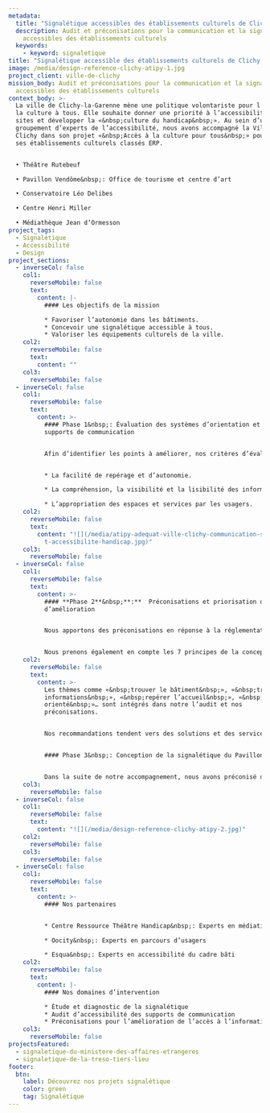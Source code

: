 ```yaml
---
metadata:
  title: "Signalétique accessibles des établissements culturels de Clichy "
  description: Audit et préconisations pour la communication et la signalétique
    accessibles des établissements culturels
  keywords:
    - keyword: signaletique
title: "Signalétique accessible des établissements culturels de Clichy "
image: /media/design-reference-clichy-atipy-1.jpg
project_client: ville-de-clichy
mission_body: Audit et préconisations pour la communication et la signalétique
  accessibles des établissements culturels
context_body: >-
  La ville de Clichy-la-Garenne mène une politique volontariste pour l’accès à
  la culture à tous. Elle souhaite donner une priorité à l’accessibilité de ses
  sites et développer la «&nbsp;culture du handicap&nbsp;». Au sein d’un
  groupement d’experts de l’accessibilité, nous avons accompagné la Ville de
  Clichy dans son projet «&nbsp;Accès à la culture pour tous&nbsp;» pour 5 de
  ses établissements culturels classés ERP.


  • Théâtre Rutebeuf 

  • Pavillon Vendôme&nbsp;: Office de tourisme et centre d’art

  • Conservatoire Léo Delibes

  • Centre Henri Miller

  • Médiathèque Jean d’Ormesson
project_tags:
  - Signalétique
  - Accessibilité
  - Design
project_sections:
  - inverseCol: false
    col1:
      reverseMobile: false
      text:
        content: |-
          #### Les objectifs de la mission

          * Favoriser l’autonomie dans les bâtiments.
          * Concevoir une signalétique accessible à tous.
          * Valoriser les équipements culturels de la ville.
    col2:
      reverseMobile: false
      text:
        content: ""
    col3:
      reverseMobile: false
  - inverseCol: false
    col1:
      reverseMobile: false
      text:
        content: >-
          #### Phase 1&nbsp;: Évaluation des systèmes d’orientation et des
          supports de communication


          Afin d’identifier les points à améliorer, nos critères d’évaluation sont basés sur&nbsp;:


          * La facilité de repérage et d’autonomie.

          * La compréhension, la visibilité et la lisibilité des informations.

          * L’appropriation des espaces et services par les usagers.
    col2:
      reverseMobile: false
      text:
        content: "![](/media/atipy-adequat-ville-clichy-communication-signaletique-audi\
          t-accessibilite-handicap.jpg)"
    col3:
      reverseMobile: false
  - inverseCol: false
    col1:
      reverseMobile: false
      text:
        content: >-
          #### **Phase 2**&nbsp;**:**  Préconisations et priorisation des points
          d’amélioration


          Nous apportons des préconisations en réponse à la réglementation mais également à la **qualité d’usage.**


          Nous prenons également en compte les 7 principes de la conception universelle incluant les besoins du plus grand nombre d’usagers. Enfin, nous avons également tenu compte des recommandations la marque Tourisme et Handicap. La marque préconise une signalétique accessible reprenant les grands principes de la loi du 11 février 2005&nbsp;: clarté, simplicité, compréhension pour tous, lisibilité.
    col2:
      reverseMobile: false
      text:
        content: >-
          Les thèmes comme «&nbsp;trouver le bâtiment&nbsp;», «&nbsp;trouver des
          informations&nbsp;», «&nbsp;repérer l’accueil&nbsp;», «&nbsp;être
          orienté&nbsp;»… sont intégrés dans notre l’audit et nos
          préconisations. 


          Nos recommandations tendent vers des solutions et des services de qualité et de confort d’usage à destination des publics à besoins spécifiques, équivalentes à celles qui sont aujourd’hui proposées à tous les publics.


          #### P﻿hase 3&nbsp;: Conception de la signalétique du Pavillon Vendôme


          D﻿ans la suite de notre accompagnement, nous avons préconisé des supports de signalétique accessibles pour le Pavillon Vendôme. Bâtiment classé, il abrite un restaurant et des espaces d'expositions.
    col3:
      reverseMobile: false
  - inverseCol: false
    col1:
      reverseMobile: false
      text:
        content: "![](/media/design-reference-clichy-atipy-2.jpg)"
    col2:
      reverseMobile: false
    col3:
      reverseMobile: false
  - inverseCol: false
    col1:
      reverseMobile: false
      text:
        content: >-
          #### Nos partenaires


          * Centre Ressource Théâtre Handicap&nbsp;: Experts en médiation culturelle accessible

          * Oocity&nbsp;: Experts en parcours d’usagers

          * Esqua&nbsp;: Experts en accessibilité du cadre bâti
    col2:
      reverseMobile: false
      text:
        content: |-
          #### Nos domaines d’intervention

          * Étude et diagnostic de la signalétique
          * Audit d’accessibilité des supports de communication
          * Préconisations pour l’amélioration de l’accès à l’information
    col3:
      reverseMobile: false
projectsFeatured:
  - signaletique-du-ministere-des-affaires-etrangeres
  - signaletique-de-la-treso-tiers-lieu
footer:
  btn:
    label: Découvrez nos projets signalétique
    color: green
    tag: Signalétique
---
```


